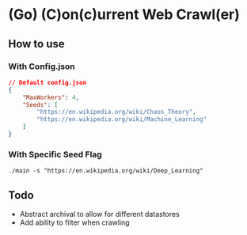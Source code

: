 # (Go) (C)on(c)urrent Web Crawl(er)

## How to use

### With Config.json

```JSON
// Default config.json
{
    "MaxWorkers": 4,
	"Seeds": [
		"https://en.wikipedia.org/wiki/Chaos_Theory",
		"https://en.wikipedia.org/wiki/Machine_Learning"
	]
}
```

### With Specific Seed Flag

```./main -s "https://en.wikipedia.org/wiki/Deep_Learning"```

## Todo
- Abstract archival to allow for different datastores
- Add ability to filter when crawling